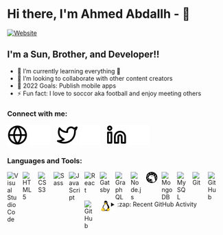 # Hi there, I'm Ahmed Abdallh - 👋

[![Website](https://img.shields.io/website?label=Ahmed.com&style=for-the-badge&url=https%3A%2F%2Fcodestackr.com)](https://AhmedAbdallh.com)

## I'm a Sun, Brother, and Developer!!

- 🌱 I’m currently learning everything 🤣
- 👯 I’m looking to collaborate with other content creators
- 🥅 2022 Goals: Publish mobile apps
- ⚡ Fun fact: I love to soccor aka football and enjoy meeting others

### Connect with me:

[![website](./img/globe-light.svg)](https://AhmedAbdallh.com#gh-light-mode-only)
[![website](./img/globe-dark.svg)](https://AhmedAbdallh.com#gh-dark-mode-only)
&nbsp;&nbsp;
[![website](./img/twitter-light.svg)](https://twitter.com/ahmed_aabdllah#gh-light-mode-only)
[![website](./img/twitter-dark.svg)](https://twitter.com/ahmed_aabdllah#gh-dark-mode-only)
&nbsp;&nbsp;
[![website](./img/linkedin-light.svg)](https://linkedin.com/in/codeSTACKr#gh-light-mode-only)
[![website](./img/linkedin-dark.svg)](https://linkedin.com/in/codeSTACKr#gh-dark-mode-only)

### Languages and Tools:

<img align="left" alt="Visual Studio Code" width="26px" src="https://cdn.jsdelivr.net/gh/devicons/devicon/icons/vscode/vscode-original.svg" style="padding-right:10px;" />
<img align="left" alt="HTML5" width="26px" src="https://cdn.jsdelivr.net/gh/devicons/devicon/icons/html5/html5-original.svg" style="padding-right:10px;" />
<img align="left" alt="CSS3" width="26px" src="https://cdn.jsdelivr.net/gh/devicons/devicon/icons/css3/css3-original.svg" style="padding-right:10px;" />
<img align="left" alt="Sass" width="26px" src="https://cdn.jsdelivr.net/gh/devicons/devicon/icons/sass/sass-original.svg" style="padding-right:10px;" />
<img align="left" alt="JavaScript" width="26px" src="https://cdn.jsdelivr.net/gh/devicons/devicon/icons/javascript/javascript-original.svg" style="padding-right:10px;" />
<img align="left" alt="React" width="26px" src="https://cdn.jsdelivr.net/gh/devicons/devicon/icons/react/react-original.svg" style="padding-right:10px;" />
<img align="left" alt="Gatsby" width="26px" src="https://cdn.jsdelivr.net/gh/devicons/devicon/icons/gatsby/gatsby-original.svg" style="padding-right:10px;" />
<img align="left" alt="GraphQL" width="26px" src="https://cdn.jsdelivr.net/gh/devicons/devicon/icons/graphql/graphql-plain.svg" style="padding-right:10px;" />
<img align="left" alt="Node.js" width="26px" src="https://cdn.jsdelivr.net/gh/devicons/devicon/icons/nodejs/nodejs-original.svg" style="padding-right:10px;" />
<img align="left" alt="Deno" width="26px" src="./img/deno-light.svg" style="padding-right:10px;" />
<img align="left" alt="MongoDB" width="26px" src="https://cdn.jsdelivr.net/gh/devicons/devicon/icons/mongodb/mongodb-original.svg" style="padding-right:10px;" />
<img align="left" alt="MySQL" width="26px" src="https://cdn.jsdelivr.net/gh/devicons/devicon/icons/mysql/mysql-original.svg" style="padding-right:10px;" />
<img align="left" alt="Git" width="26px" src="https://cdn.jsdelivr.net/gh/devicons/devicon/icons/git/git-original.svg" style="padding-right:10px;" />
<img align="left" alt="GitHub" width="26px" src="https://user-images.githubusercontent.com/3369400/139447912-e0f43f33-6d9f-45f8-be46-2df5bbc91289.png" style="padding-right:10px;" />
<img align="left" alt="GitHub" width="26px" src="https://user-images.githubusercontent.com/3369400/139448065-39a229ba-4b06-434b-bc67-616e2ed80c8f.png" style="padding-right:10px;" />
<img align="left" alt="Terminal" width="26px" src="./img/linux.svg" />
<br />
<br />

<details>
  <summary>:zap: Recent GitHub Activity</summary>
  
<!--START_SECTION:activity-->

1. 🗣 Commented on [#40](https://github.com/facebook/metro/issues/535) in [facebook/metro](https://github.com/codeSTACKr/minter-dapp)
<!--END_SECTION:activity-->

</details>

[website]: https://AhmedAbdallh.com
[twitter]: https://twitter.com/ahmed_aabdllah
[linkedin]: https://www.linkedin.com/in/ahmed-abdallh-21b1a0168/
